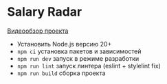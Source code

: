 # Salary Radar
[Видеообзор проекта](https://drive.google.com/file/d/1_KKrSo1Esq-amoifSz20frjHouP9Iq87/view)
- Установить Node.js версию 20+
- `npm ci` установка пакетов и зависимостей
- `npm run dev` запуск в режиме разработки
- `npm run lint` запуск линтера (eslint + stylelint fix)
- `npm run build` сборка проекта 

